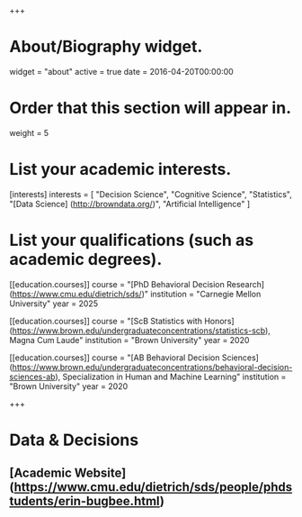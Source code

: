 +++
# About/Biography widget.
widget = "about"
active = true
date = 2016-04-20T00:00:00

# Order that this section will appear in.
weight = 5

# List your academic interests.
[interests]
  interests = [
    "Decision Science",
    "Cognitive Science",
    "Statistics",
    "[Data Science] (http://browndata.org/)",
    "Artificial Intelligence"
  ]

# List your qualifications (such as academic degrees).

[[education.courses]]
  course = "[PhD Behavioral Decision Research] (https://www.cmu.edu/dietrich/sds/)"
  institution = "Carnegie Mellon University"
  year = 2025

[[education.courses]]
  course = "[ScB Statistics with Honors] (https://www.brown.edu/undergraduateconcentrations/statistics-scb), Magna Cum Laude"
  institution = "Brown University"
  year = 2020


[[education.courses]]
  course = "[AB Behavioral Decision Sciences] (https://www.brown.edu/undergraduateconcentrations/behavioral-decision-sciences-ab), Specialization in Human and Machine Learning"
  institution = "Brown University"
  year = 2020

+++

# Data & Decisions
## [Academic Website] (https://www.cmu.edu/dietrich/sds/people/phdstudents/erin-bugbee.html)




